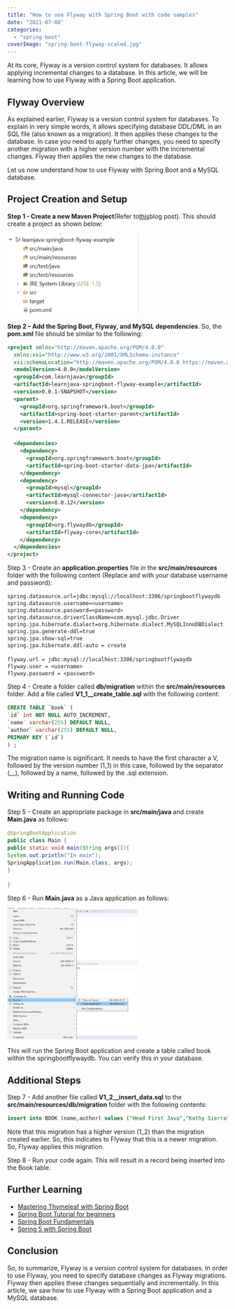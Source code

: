```yaml
---
title: "How to use Flyway with Spring Boot with code samples"
date: "2021-07-08"
categories: 
  - "spring-boot"
coverImage: "spring-boot-flyway-scaled.jpg"
---
```


At its core, Flyway is a version control system for databases. It allows applying incremental changes to a database. In this article, we will be learning how to use Flyway with a Spring Boot application.

## Flyway Overview

As explained earlier, Flyway is a version control system for databases. To explain in very simple words, it allows specifying database DDL/DML in an SQL file (also known as a migration). It then applies these changes to the database. In case you need to apply further changes, you need to specify another migration with a higher version number with the incremental changes. Flyway then applies the new changes to the database.

Let us now understand how to use Flyway with Spring Boot and a MySQL database.

## Project Creation and Setup

**Step 1 - Create a new Maven Project**(Refer to[this](https://reshmabidikar.github.io/2018/10/how-to-create-a-maven-project-in-eclipse.html)blog post). This should create a project as shown below:

[![](images/spring-boot-flyway/springboot-flyway-project-300x186.png)](images/spring-boot-flyway/springboot-flyway-project.png)

**Step 2 – Add the Spring Boot, Flyway, and MySQL dependencies**. So, the **pom.xml** file should be similar to the following:

```xml
<project xmlns="http://maven.apache.org/POM/4.0.0"
  xmlns:xsi="http://www.w3.org/2001/XMLSchema-instance"
  xsi:schemaLocation="http://maven.apache.org/POM/4.0.0 https://maven.apache.org/xsd/maven-4.0.0.xsd">
  <modelVersion>4.0.0</modelVersion>
  <groupId>com.learnjava</groupId>
  <artifactId>learnjava-springboot-flyway-example</artifactId>
  <version>0.0.1-SNAPSHOT</version>
  <parent>
    <groupId>org.springframework.boot</groupId>
    <artifactId>spring-boot-starter-parent</artifactId>
    <version>1.4.1.RELEASE</version>
  </parent>

  <dependencies>
    <dependency>
      <groupId>org.springframework.boot</groupId>
      <artifactId>spring-boot-starter-data-jpa</artifactId>
    </dependency>
    <dependency>
      <groupId>mysql</groupId>
      <artifactId>mysql-connector-java</artifactId>
      <version>8.0.12</version>
    </dependency>
    <dependency>
      <groupId>org.flywaydb</groupId>
      <artifactId>flyway-core</artifactId>
    </dependency>
  </dependencies>
</project>
```

Step 3 - Create an **application.properties** file in the **src/main/resources** folder with the following content (Replace _<username>_ and _<password>_ with your database username and password):

```
spring.datasource.url=jdbc:mysql://localhost:3306/springbootflywaydb
spring.datasource.username=<username>
spring.datasource.password=<password>
spring.datasource.driverClassName=com.mysql.jdbc.Driver
spring.jpa.hibernate.dialect=org.hibernate.dialect.MySQLInnoDBDialect
spring.jpa.generate-ddl=true
spring.jpa.show-sql=true
spring.jpa.hibernate.ddl-auto = create

flyway.url = jdbc:mysql://localhost:3306/springbootflywaydb
flyway.user = <username>
flyway.password = <password>
```

Step 4 - Create a folder called **db/migration** within the **src/main/resources** folder. Add a file called **V1\_1\_\_create\_table.sql** with the following content:

```sql
CREATE TABLE `book` (
`id` int NOT NULL AUTO_INCREMENT,
`name` varchar(255) DEFAULT NULL,
`author` varchar(255) DEFAULT NULL,
PRIMARY KEY (`id`)
) ;
```

The migration name is significant. It needs to have the first character a V, followed by the version number (1\_1) in this case, followed by the separator (\_\_), followed by a name, followed by the .sql extension.

## Writing and Running Code

Step 5 - Create an appropriate package in **src/main/java** and create **Main.java** as follows:

```java
@SpringBootApplication
public class Main {
public static void main(String args[]){
System.out.println("In main");
SpringApplication.run(Main.class, args);
}

}
```
Step 6 - Run **Main.java** as a Java application as follows:

[![](images/spring-boot-flyway/Run-main-298x300.png)](images/spring-boot-flyway/Run-main.png)

This will run the Spring Boot application and create a table called book within the springbootflywaydb. You can verify this in your database.

## Additional Steps

Step 7 - Add another file called **V1\_2\_\_insert\_data.sql** to the **src/main/resources/db/migration** folder with the following contents:

```sql
insert into BOOK (name,author) values ("Head First Java","Kathy Sierra");
```

Note that this migration has a higher version (1\_2) than the migration created earlier. So, this indicates to Flyway that this is a newer migration. So, Flyway applies this migration.

Step 8 - Run your code again. This will result in a record being inserted into the Book table.

## Further Learning

* [Mastering Thymeleaf with Spring Boot](https://click.linksynergy.com/deeplink?id=MnzIZAZNE5Y&mid=39197&murl=https%3A%2F%2Fwww.udemy.com%2Fcourse%2Fmastering-thymeleaf-with-spring%2F) 
* [Spring Boot Tutorial for beginners](https://click.linksynergy.com/deeplink?id=MnzIZAZNE5Y&mid=39197&murl=https%3A%2F%2Fwww.udemy.com%2Fcourse%2Fspring-boot-tutorial-for-beginners%2F) 
* [Spring Boot Fundamentals](https://click.linksynergy.com/deeplink?id=MnzIZAZNE5Y&mid=39197&murl=https%3A%2F%2Fwww.udemy.com%2Fcourse%2Fspringbootfundamentals%2F) 
* [Spring 5 with Spring Boot](https://click.linksynergy.com/deeplink?id=MnzIZAZNE5Y&mid=39197&murl=https%3A%2F%2Fwww.udemy.com%2Fcourse%2Fspring-5-with-spring-boot-2%2F)

## Conclusion

So, to summarize, Flyway is a version control system for databases. In order to use Flyway, you need to specify database changes as Flyway migrations. Flyway then applies these changes sequentially and incrementally. In this article, we saw how to use Flyway with a Spring Boot application and a MySQL database.
